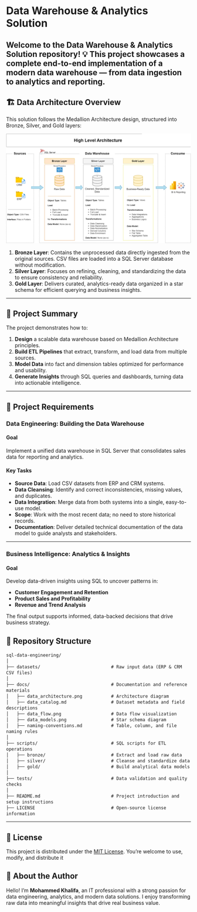 # Data Warehouse & Analytics Solution

Welcome to the Data Warehouse & Analytics Solution repository! 💡
This project showcases a complete end-to-end implementation of a modern data warehouse — from data ingestion to analytics and reporting.
---
## 🏗️ Data Architecture Overview

This solution follows the Medallion Architecture design, structured into Bronze, Silver, and Gold layers:

![Data Architecture](docs/data_architecture.png)

1. **Bronze Layer**: Contains the unprocessed data directly ingested from the original sources. CSV files are loaded into a SQL Server database without modification.
2. **Silver Layer**: Focuses on refining, cleaning, and standardizing the data to ensure consistency and reliability.
3. **Gold Layer**: Delivers curated, analytics-ready data organized in a star schema for efficient querying and business insights.

---
## 📖 Project Summary

The project demonstrates how to:

1. **Design** a scalable data warehouse based on Medallion Architecture principles.
2. **Build ETL Pipelines** that extract, transform, and load data from multiple sources.
3. **Model Data** into fact and dimension tables optimized for performance and usability.
4. **Generate Insights** through SQL queries and dashboards, turning data into actionable intelligence.

---

## 🚀 Project Requirements

### Data Engineering: Building the Data Warehouse

#### Goal
Implement a unified data warehouse in SQL Server that consolidates sales data for reporting and analytics.

#### Key Tasks
- **Source Data**: Load CSV datasets from ERP and CRM systems.
- **Data Cleansing**: Identify and correct inconsistencies, missing values, and duplicates.
- **Data Integration**: Merge data from both systems into a single, easy-to-use model.
- **Scope**: Work with the most recent data; no need to store historical records.
- **Documentation**: Deliver detailed technical documentation of the data model to guide analysts and stakeholders.

---

### Business Intelligence: Analytics & Insights

#### Goal
Develop data-driven insights using SQL to uncover patterns in:
- **Customer Engagement and Retention**
- **Product Sales and Profitability**
- **Revenue and Trend Analysis**

The final output supports informed, data-backed decisions that drive business strategy.


## 📂 Repository Structure
```
sql-data-engineering/
│
├── datasets/                           # Raw input data (ERP & CRM CSV files)
│
├── docs/                               # Documentation and reference materials
│   ├── data_architecture.png           # Architecture diagram
│   ├── data_catalog.md                 # Dataset metadata and field descriptions
│   ├── data_flow.png                   # Data flow visualization
│   ├── data_models.png                 # Star schema diagram
│   ├── naming-conventions.md           # Table, column, and file naming rules
│
├── scripts/                            # SQL scripts for ETL operations
│   ├── bronze/                         # Extract and load raw data
│   ├── silver/                         # Cleanse and standardize data
│   ├── gold/                           # Build analytical data models
│
├── tests/                              # Data validation and quality checks
│
├── README.md                           # Project introduction and setup instructions
├── LICENSE                             # Open-source license information
```

---

## 🧾 License

This project is distributed under the [MIT License](LICENSE).
You’re welcome to use, modify, and distribute it
## 👋 About the Author

Hello! I’m **Mohammed Khalifa**, an IT professional with a strong passion for data engineering, analytics, and modern data solutions.
I enjoy transforming raw data into meaningful insights that drive real business value.
